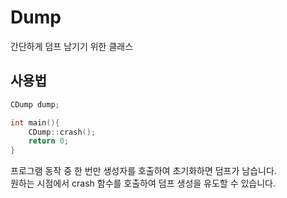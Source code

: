 # Dump
간단하게 덤프 남기기 위한 클래스

## 사용법
```cpp
CDump dump;

int main(){
	CDump::crash();
	return 0;
}
```

프로그램 동작 중 한 번만 생성자를 호출하여 초기화하면 덤프가 남습니다. <br>
원하는 시점에서 crash 함수를 호출하여 덤프 생성을 유도할 수 있습니다.
